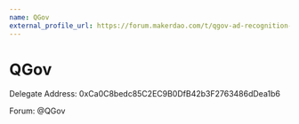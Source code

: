```yaml
---
name: QGov
external_profile_url: https://forum.makerdao.com/t/qgov-ad-recognition-submission/20494
---
```


# QGov
Delegate Address: 0xCa0C8bedc85C2EC9B0DfB42b3F2763486dDea1b6  

Forum: @QGov  